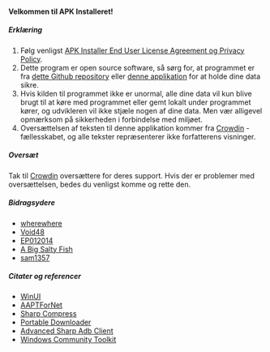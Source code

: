 #### Velkommen til APK Installeret!

##### Erklæring
1. Følg venligst [APK Installer End User License Agreement og Privacy Policy](https://github.com/Paving-Base/APK-Installer/blob/main/Privacy.md).
2. Dette program er open source software, så sørg for, at programmet er fra [dette Github repository](https://github.com/Paving-Base/APK-Installer) eller [denne applikation](https://apps.microsoft.com/store/detail/9P2JFQ43FPPG) for at holde dine data sikre.
3. Hvis kilden til programmet ikke er unormal, alle dine data vil kun blive brugt til at køre med programmet eller gemt lokalt under programmet kører, og udvikleren vil ikke stjæle nogen af dine data. Men vær alligevel opmærksom på sikkerheden i forbindelse med miljøet.
4. Oversættelsen af teksten til denne applikation kommer fra [Crowdin](https://crowdin.com/project/APKInstaller "Crowdin") -fællesskabet, og alle tekster repræsenterer ikke forfatterens visninger.

##### Oversæt
Tak til [Crowdin](https://crowdin.com/project/APKInstaller "Crowdin") oversættere for deres support. Hvis der er problemer med oversættelsen, bedes du venligst komme og rette den.

##### Bidragsydere
- [wherewhere](https://github.com/wherewhere)
- [Void48](https://github.com/Void48)
- [EP012014](https://github.com/EP012014)
- [A Big Salty Fish](https://github.com/bigsaltyfishes)
- [sam1357](https://github.com/sam1357)

##### Citater og referencer
- [WinUI](https://github.com/microsoft/microsoft-ui-xaml "WinUI")
- [AAPTForNet](https://github.com/canheo136/QuickLook.Plugin.ApkViewer "AAPTForNet")
- [Sharp Compress](https://github.com/adamhathcock/sharpcompress "Sharp Compress")
- [Portable Downloader](https://github.com/madnik7/PortableDownloader "Portable Downloader")
- [Advanced Sharp Adb Client](https://github.com/yungd1plomat/AdvancedSharpAdbClient "Advanced Sharp Adb Client")
- [Windows Community Toolkit](https://github.com/CommunityToolkit/WindowsCommunityToolkit "Windows Community Toolkit")
